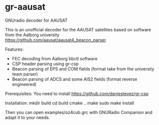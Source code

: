 # gr-aausat
GNUradio decoder for AAUSAT

This is an unofficial decoder for the AAUSAT satellites based on software
from the Aalborg university https://github.com/aausat/aausat4_beacon_parser

Features:
- FEC decoding from Aalborg bbctl software
- CSP header parsing using gr-csp
- Beacon parsing of EPS and COM fields (format take from the university team parser)
- Beacon parsing of ADCS and some AIS2 fields (format reverse engineered)

Prerequisites:
 You need to install https://github.com/daniestevez/gr-csp

Installation:
 mkdir build
 cd build
 cmake ..
 make
 sudo make install
 
 Then you can open examples/oz4cub.grc with GNURadio Companion and adapt it to your needs.
